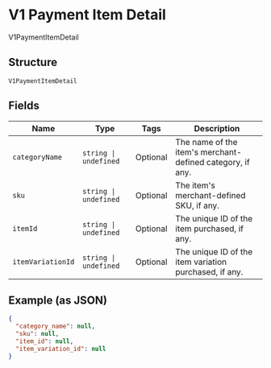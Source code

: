 
# V1 Payment Item Detail

V1PaymentItemDetail

## Structure

`V1PaymentItemDetail`

## Fields

| Name | Type | Tags | Description |
|  --- | --- | --- | --- |
| `categoryName` | `string \| undefined` | Optional | The name of the item's merchant-defined category, if any. |
| `sku` | `string \| undefined` | Optional | The item's merchant-defined SKU, if any. |
| `itemId` | `string \| undefined` | Optional | The unique ID of the item purchased, if any. |
| `itemVariationId` | `string \| undefined` | Optional | The unique ID of the item variation purchased, if any. |

## Example (as JSON)

```json
{
  "category_name": null,
  "sku": null,
  "item_id": null,
  "item_variation_id": null
}
```

